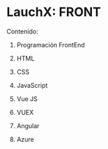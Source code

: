 # LauchX: FRONT

Contenido:
1. Programación FrontEnd


2. HTML


3. CSS


4. JavaScript


5. Vue JS


6. VUEX


7. Angular


8. Azure